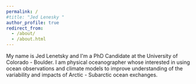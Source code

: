 ```yaml
---
permalink: /
#title: "Jed Lenesky "
author_profile: true
redirect_from: 
  - /about/
  - /about.html
---
```


My name is Jed Lenetsky and I'm a PhD Candidate at the University of Colorado - Boulder. I am  physical oceanographer whose interested in using ocean observations and climate models to improve understanding of the variability and impacts of Arctic - Subarctic ocean exchanges.  

<!-- ## Current Projects

# Davis Strait Observing System
Reprocessing and regridding 

# Future changes to the North Water Polynya



## Past Projects

# The Bering Strait throughflow and seasonal sea ice forecasting 
 -->

